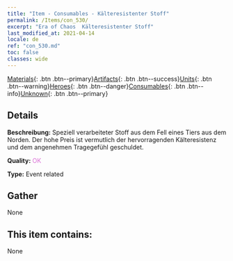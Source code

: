 ```yaml
---
title: "Item - Consumables - Kälteresistenter Stoff"
permalink: /Items/con_530/
excerpt: "Era of Chaos  Kälteresistenter Stoff"
last_modified_at: 2021-04-14
locale: de
ref: "con_530.md"
toc: false
classes: wide
---
```

 [Materials](/de/Items/){: .btn .btn--primary}[Artifacts](/de/Items/Artifacts/){: .btn .btn--success}[Units](/de/Items/Units/){: .btn .btn--warning}[Heroes](/de/Items/Heroes/){: .btn .btn--danger}[Consumables](/de/Items/Consumables/){: .btn .btn--info}[Unknown](/de/Items/Unknown/){: .btn .btn--primary}

## Details
 **Beschreibung:** Speziell verarbeiteter Stoff aus dem Fell eines Tiers aus dem Norden. Der hohe Preis ist vermutlich der hervorragenden Kälteresistenz und dem angenehmen Tragegefühl geschuldet.

 **Quality:** <span style="color: #DA70D6">OK</span>

 **Type:** Event related

## Gather

  None

## This item contains:

  None

